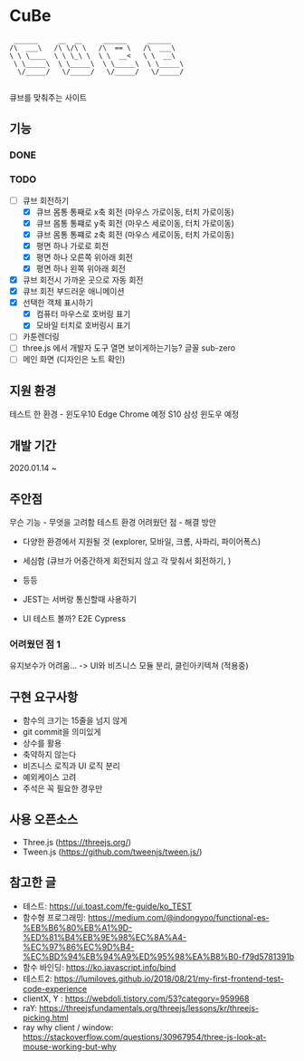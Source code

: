 # CuBe

```
 ______     __  __     ______     ______
/\  ___\   /\ \/\ \   /\  == \   /\  ___\
\ \ \____  \ \ \_\ \  \ \  __<   \ \  __\
 \ \_____\  \ \_____\  \ \_____\  \ \_____\
  \/_____/   \/_____/   \/_____/   \/_____/


```

큐브를 맞춰주는 사이트

## 기능

### DONE

### TODO

- [ ] 큐브 회전하기
  - [x] 큐브 몸통 통째로 x축 회전 (마우스 가로이동, 터치 가로이동)
  - [x] 큐브 몸통 통쨰로 y축 회전 (마우스 세로이동, 터치 가로이동)
  - [x] 큐브 몸통 통쨰로 z축 회전 (마우스 세로이동, 터치 가로이동)
  - [x] 평면 하나 가로로 회전
  - [x] 평면 하나 오른쪽 위아래 회전
  - [x] 평면 하나 왼쪽 위아래 회전
- [x] 큐브 회전시 가까운 곳으로 자동 회전
- [x] 큐브 회전 부드러운 애니메이션
- [x] 선택한 객체 표시하기
  - [x] 컴퓨터 마우스로 호버링 표기
  - [x] 모바일 터치로 호버링시 표기
- [ ] 카툰렌더링
- [ ] three.js 에서 개발자 도구 열면 보이게하는기능? 글꼴 sub-zero
- [ ] 메인 화면 (디자인은 노트 확인)

## 지원 환경

테스트 한 환경 -
윈도우10
Edge
Chrome 예정
S10 삼성 윈도우 예정

## 개발 기간

2020.01.14 ~

## 주안점

무슨 기능 - 무엇을 고려함
테스트 환경
어려웠던 점 - 해결 방안

- 다양한 환경에서 지원될 것 (explorer, 모바일, 크롬, 사파리, 파이어폭스)
- 세심함 (큐브가 어중간하게 회전되지 않고 각 맞춰서 회전하기, )
- 등등

- JEST는 서버랑 통신할때 사용하기
- UI 테스트 볼까? E2E Cypress


### 어려웠던 점 1

유지보수가 어려움... -> UI와 비즈니스 모듈 분리, 클린아키텍쳐 (적용중)

## 구현 요구사항

- 함수의 크기는 15줄을 넘지 않게 
- git commit을 의미있게
- 상수를 활용
- 축약하지 않는다
- 비즈니스 로직과 UI 로직 분리
- 예외케이스 고려
- 주석은 꼭 필요한 경우만

## 사용 오픈소스

- Three.js (<https://threejs.org/>)
- Tween.js (<https://github.com/tweenjs/tween.js/>)

## 참고한 글

- 테스트: https://ui.toast.com/fe-guide/ko_TEST
- 함수형 프로그래밍: https://medium.com/@indongyoo/functional-es-%EB%B6%80%EB%A1%9D-%ED%81%B4%EB%9E%98%EC%8A%A4-%EC%97%86%EC%9D%B4-%EC%BD%94%EB%94%A9%ED%95%98%EA%B8%B0-f79d5781391b
- 함수 바인딩: https://ko.javascript.info/bind
- 테스트2: https://lumiloves.github.io/2018/08/21/my-first-frontend-test-code-experience
- clientX, Y : https://webdoli.tistory.com/53?category=959968
- raY: https://threejsfundamentals.org/threejs/lessons/kr/threejs-picking.html
- ray why client / window: https://stackoverflow.com/questions/30967954/three-js-look-at-mouse-working-but-why
